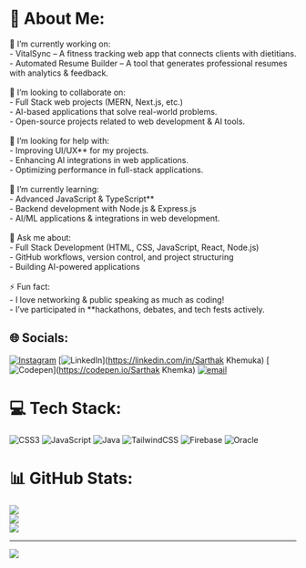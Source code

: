 # 💫 About Me:
🔭 I’m currently working on:  <br>- VitalSync – A fitness tracking web app that connects clients with dietitians.  <br>- Automated Resume Builder – A tool that generates professional resumes with analytics & feedback.  <br><br>👯 I’m looking to collaborate on:  <br>- Full Stack web projects  (MERN, Next.js, etc.)  <br>- AI-based applications  that solve real-world problems.  <br>- Open-source projects related to web development & AI tools.  <br><br>🤝 I’m looking for help with:  <br>- Improving UI/UX** for my projects.  <br>- Enhancing AI integrations in web applications.  <br>- Optimizing performance in full-stack applications.  <br><br>🌱 I’m currently learning:  <br>- Advanced JavaScript & TypeScript**  <br>- Backend development with Node.js & Express.js  <br>- AI/ML applications & integrations in web development.  <br><br>💬 Ask me about:  <br>- Full Stack Development (HTML, CSS, JavaScript, React, Node.js)<br>- GitHub workflows, version control, and project structuring <br>- Building AI-powered applications<br><br>⚡ Fun fact:  <br>- I love networking & public speaking as much as coding!  <br>- I’ve participated in **hackathons, debates, and tech fests  actively.  <br>


## 🌐 Socials:
[![Instagram](https://img.shields.io/badge/Instagram-%23E4405F.svg?logo=Instagram&logoColor=white)](https://instagram.com/@MomentumMaker) [![LinkedIn](https://img.shields.io/badge/LinkedIn-%230077B5.svg?logo=linkedin&logoColor=white)](https://linkedin.com/in/Sarthak Khemuka) [![Codepen](https://img.shields.io/badge/Codepen-000000?logo=codepen&logoColor=white)](https://codepen.io/Sarthak Khemka) [![email](https://img.shields.io/badge/Email-D14836?logo=gmail&logoColor=white)](mailto:sarthakkhemka18@gmail.com) 

# 💻 Tech Stack:
![CSS3](https://img.shields.io/badge/css3-%231572B6.svg?style=for-the-badge&logo=css3&logoColor=white) ![JavaScript](https://img.shields.io/badge/javascript-%23323330.svg?style=for-the-badge&logo=javascript&logoColor=%23F7DF1E) ![Java](https://img.shields.io/badge/java-%23ED8B00.svg?style=for-the-badge&logo=openjdk&logoColor=white) ![TailwindCSS](https://img.shields.io/badge/tailwindcss-%2338B2AC.svg?style=for-the-badge&logo=tailwind-css&logoColor=white) ![Firebase](https://img.shields.io/badge/firebase-%23039BE5.svg?style=for-the-badge&logo=firebase) ![Oracle](https://img.shields.io/badge/Oracle-F80000?style=for-the-badge&logo=oracle&logoColor=white)
# 📊 GitHub Stats:
![](https://github-readme-stats.vercel.app/api?username=Sarthak504&theme=dark&hide_border=false&include_all_commits=false&count_private=false)<br/>
![](https://github-readme-streak-stats.herokuapp.com/?user=Sarthak504&theme=dark&hide_border=false)<br/>
![](https://github-readme-stats.vercel.app/api/top-langs/?username=Sarthak504&theme=dark&hide_border=false&include_all_commits=false&count_private=false&layout=compact)

---
[![](https://visitcount.itsvg.in/api?id=Sarthak504&icon=0&color=0)](https://visitcount.itsvg.in)

<!-- Proudly created with GPRM ( https://gprm.itsvg.in ) -->
